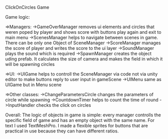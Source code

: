 ClickOnCircles Game

Game logic:

  =>Managers:
    ->GameOverManager
      removes ui elements and circles that weren poped by player and shows score with buttons play again
      and exit to main menu
    ->ScenesManager
      helps to navigate between scenes in game. There can be only one Object of SceneManager
    ->ScoreManager
      manages the score of player and writes the score to the ui layer
    ->SoundManager
      plays the sound which is required
    ->SpawnManager
      creates the object uding prefab. It calculates the size of camera and makes the field in which it
      will be spawning circles

  =>UI:
    ->UIGame
      helps to controll the SceneManager via code not via unity editor to make buttons reply to user input
      in gameScene
    ->UIMenu
      same as UIGame but in Menu scene

  =>Other classes:
    ->ChangeParametersCircle
      changes the parameters of circle while spawning
    ->CountdownTimer
      helps to count the time of round
    ->InputHandler
      checks the click on circles

Overall:
  The logic of objects in game is simple: every manager controlls the specific field of game and has an 
  empty object with the same name. For text I used TextMeshPro. I made a flexible sprites for buttons 
  that are practical in use because they can have different ratios. 

